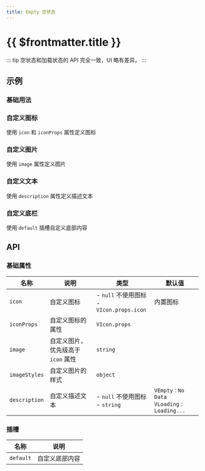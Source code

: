 ```yaml
---
title: Empty 空状态
---
```


# {{ $frontmatter.title }}

::: tip
空状态和加载状态的 API 完全一致，UI 略有差异。
:::

## 示例

<!--@include: @/component/@parts/demo-component.md-->

### 基础用法

<preview path="@docs/component/empty/demos/basic.vue"></preview>

### 自定义图标

使用 `icon` 和 `iconProps` 属性定义图标

<preview path="@docs/component/empty/demos/icon.vue"></preview>

### 自定义图片

使用 `image` 属性定义图片

<preview path="@docs/component/empty/demos/image.vue"></preview>

### 自定义文本

使用 `description` 属性定义描述文本

<preview path="@docs/component/empty/demos/desc.vue"></preview>

### 自定义底栏

使用 `default` 插槽自定义底部内容

<preview path="@docs/component/empty/demos/bottom.vue"></preview>

## API

### 基础属性

| 名称          | 说明                               | 类型                                          | 默认值                                              |
| ------------- | ---------------------------------- | --------------------------------------------- | --------------------------------------------------- |
| `icon`        | 自定义图标                         | - `null` 不使用图标 <br> - `VIcon.props.icon` | 内置图标                                            |
| `iconProps`   | 自定义图标的属性                   | `VIcon.props`                                 |                                                     |
| `image`       | 自定义图片，优先级高于 `icon` 属性 | `string`                                      |                                                     |
| `imageStyles` | 自定义图片的样式                   | `object`                                      |                                                     |
| `description` | 自定义描述文本                     | - `null` 不使用图标 <br> - `string`           | `VEmpty` : `No Data` <br> `VLoading` : `Loading...` |

### 插槽

| 名称      | 说明           |
| --------- | -------------- |
| `default` | 自定义底部内容 |
